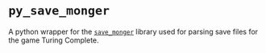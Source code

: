 # `py_save_monger`

A python wrapper for the [`save_monger`](https://github.com/Stuffe/save_monger) library used for parsing save files for the game Turing Complete.
